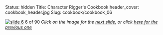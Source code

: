 Status: hidden
Title: Character Rigger's Cookbook
header_cover: cookbook_header.jpg
Slug: cookbook/cookbook_06

[![slide 6](https://dl.dropboxusercontent.com/u/2977490/presentations/cookbook/img6.jpg)](cookbook_07)
6 of 90
_Click on the image for the [next slide](cookbook_07), or click [here for the previous one](cookbook_05)_
